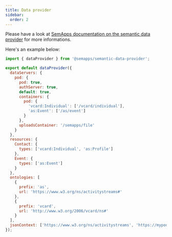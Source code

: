 ```yaml
---
title: Data provider
sidebar:
  order: 2
---
```


Please have a look at [SemApps documentation on the semantic data provider](https://semapps.org/docs/frontend/semantic-data-provider/) for more informations.

Here's an example below:

```js
import { dataProvider } from '@semapps/semantic-data-provider';

export default dataProvider({
  dataServers: {
    pod: {
      pod: true,
      authServer: true,
      default: true,
      containers: {
        pod: {
          'vcard:Individual': ['/vcard/individual'],
          'as:Event': ['/as/event']
        }
      },
      uploadsContainer: '/semapps/file'
    }
  },
  resources: {
    Contact: {
      types: ['vcard:Individual', 'as:Profile']
    },
    Event: {
      types: ['as:Event']
    }
  },
  ontologies: [
    {
      prefix: 'as',
      url: 'https://www.w3.org/ns/activitystreams#'
    },
    {
      prefix: 'vcard',
      url: 'http://www.w3.org/2006/vcard/ns#'
    }
  ],
  jsonContext: ['https://www.w3.org/ns/activitystreams', 'https://mypod.store/.well-known/context.jsonld']
});
```
